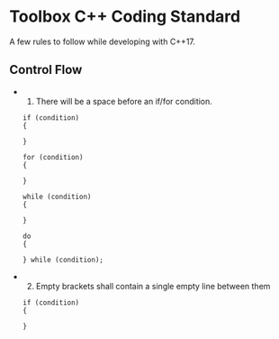 # Toolbox C++ Coding Standard

A few rules to follow while developing with C++17.
## Control Flow
  - 1. There will be a space before an if/for condition.
    ```
    if (condition)
    {

    }
    ```
    ```
    for (condition)
    {

    }
    ```
    ```
    while (condition)
    {

    }
    ```
    ```
    do
    {

    } while (condition);
    ```

  - 2. Empty brackets shall contain a single empty line between them
    ```
    if (condition)
    {

    }
    ```
